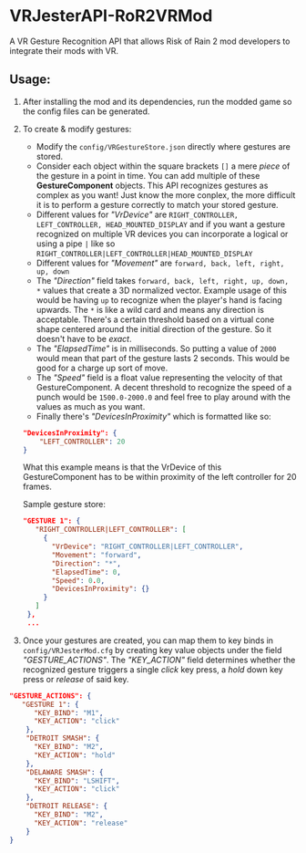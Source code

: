 # VRJesterAPI-RoR2VRMod
A VR Gesture Recognition API that allows Risk of Rain 2 mod developers to integrate their mods with VR.

## Usage:

1. After installing the mod and its dependencies, run the modded game so the config files can be generated.
2. To create & modify gestures:
   - Modify the `config/VRGestureStore.json` directly where gestures are stored.
   - Consider each object within the square brackets `[]` a mere *piece* of the gesture in a point in time. You can add multiple of these **GestureComponent** objects. This API recognizes gestures as complex as you want! Just know the more conplex, the more difficult it is to perform a gesture correctly to match your stored gesture.
   - Different values for *"VrDevice"* are `RIGHT_CONTROLLER, LEFT_CONTROLLER, HEAD_MOUNTED_DISPLAY` and if you want a gesture recognized on multiple VR devices you can incorporate a logical or using a pipe `|` like so `RIGHT_CONTROLLER|LEFT_CONTROLLER|HEAD_MOUNTED_DISPLAY`
   - Different values for *"Movement"* are `forward, back, left, right, up, down`
   - The *"Direction"* field takes `forward, back, left, right, up, down, *` values that create a 3D normalized vector. Example usage of this would be having `up` to recognize when the player's hand is facing upwards. The `*` is like a wild card and means any direction is acceptable. There's a certain threshold based on a virtual cone shape centered around the initial direction of the gesture. So it doesn't have to be *exact*.
   - The *"ElapsedTime"* is in milliseconds. So putting a value of `2000` would mean that part of the gesture lasts 2 seconds. This would be good for a charge up sort of move.
   - The *"Speed"* field is a float value representing the velocity of that GestureComponent. A decent threshold to recognize the speed of a punch would be `1500.0-2000.0` and feel free to play around with the values as much as you want.
   - Finally there's *"DevicesInProximity"* which is formatted like so:
   ```json
   "DevicesInProximity": {
       "LEFT_CONTROLLER": 20
   }
   ```
   What this example means is that the VrDevice of this GestureComponent has to be within proximity of the left controller for 20 frames.

   Sample gesture store:
   ```json
   "GESTURE 1": {
      "RIGHT_CONTROLLER|LEFT_CONTROLLER": [
        {
          "VrDevice": "RIGHT_CONTROLLER|LEFT_CONTROLLER",
          "Movement": "forward",
          "Direction": "*",
          "ElapsedTime": 0,
          "Speed": 0.0,
          "DevicesInProximity": {}
        }
      ]
    },
    ...
   ```
3. Once your gestures are created, you can map them to key binds in `config/VRJesterMod.cfg` by creating key value objects under the field *"GESTURE_ACTIONS"*. The *"KEY_ACTION"* field determines whether the recognized gesture triggers a single *click* key press, a *hold* down key press or *release* of said key.
```json
"GESTURE_ACTIONS": {
   "GESTURE 1": {
      "KEY_BIND": "M1",
      "KEY_ACTION": "click"
    },
    "DETROIT SMASH": {
      "KEY_BIND": "M2",
      "KEY_ACTION": "hold"
    },
    "DELAWARE SMASH": {
      "KEY_BIND": "LSHIFT",
      "KEY_ACTION": "click"
    },
    "DETROIT RELEASE": {
      "KEY_BIND": "M2",
      "KEY_ACTION": "release"
    }
}
```